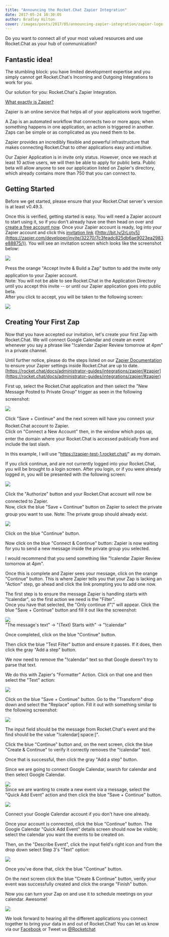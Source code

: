 ```yaml
---
title: "Announcing the Rocket.Chat Zapier Integration"
date: 2017-05-24 10:30:05
author: Bradley Hilton
cover: /images/posts/2017/05/announcing-zapier-integration/zapier-logo-colored.png
---
```


Do you want to connect all of your most valued resources and use Rocket.Chat as your hub of communication?  

## Fantastic idea!  

The stumbling block: you have limited development expertise and you simply cannot get Rocket.Chat's Incoming and Outgoing Integrations to work for you.  

Our solution for you: Rocket.Chat's Zapier Integration.  

[What exactly is Zapier?](https://zapier.com/learn/getting-started-guide/what-is-zapier/ "What is Zapier?")

Zapier is an online service that helps all of your applications work together.  

A Zap is an automated workflow that connects two or more apps; when something happens in one application, an action is triggered in another. Zaps can be simple or as complicated as you need them to be.  

Zapier provides an incredibly flexible and powerful infrastructure that makes connecting Rocket.Chat to other applications easy and intuitive.  

Our Zapier Application is in invite only status. However, once we reach at least 10 active users, we will then be able to apply for public beta. Public beta will allow anyone to see our application listed on Zapier's directory, which already contains more than 750 that you can connect to.  

## Getting Started

Before we get started, please ensure that your Rocket.Chat server's version is at least v0.49.3.  

Once this is verified, getting started is easy. You will need a Zapier account to start using it, so if you don't already have one then head on over and [create a free account now](https://zapier.com/sign-up/ "Zapier Sign Up"). Once your Zapier account is ready, log into your Zapier account and click this [invitation link](https://zapier.com/developer/invite/32270/7c3feadc825db6ae9023ea2983e88875/) ([http://bit.ly/2rLotv5](https://zapier.com/developer/invite/32270/7c3feadc825db6ae9023ea2983e88875/)). You will see an invitation screen which looks like the screenshot below:  

![](https://cdn-my.konecty.com/rest/image/outer/1/750/rocketchat/BlogPost/28/images/invite.png?)  

Press the orange "Accept Invite & Build a Zap" button to add the invite only application to your Zapier account.  
Note: You will not be able to see Rocket.Chat in the Application Directory until you accept this invite -- or until our Zapier application goes into public beta.  
After you click to accept, you will be taken to the following screen:  

![](https://cdn-my.konecty.com/rest/image/outer/1/750/rocketchat/BlogPost/28/images/first-zap-blank.png?)  

## Creating Your First Zap

Now that you have accepted our invitation, let's create your first Zap with Rocket.Chat. We will connect Google Calendar and create an event whenever you say a phrase like "!calendar Zapier Review tomorrow at 4pm" in a private channel.  

Until further notice, please do the steps listed on our [Zapier Documentation](https://rocket.chat/docs/administrator-guides/integrations/zapier/#zapier) to ensure your Zapier settings inside Rocket.Chat are up to date. [https://rocket.chat/docs/administrator-guides/integrations/zapier/#zapier](https://rocket.chat/docs/administrator-guides/integrations/zapier/#zapier)  

First up, select the Rocket.Chat application and then select the "New Message Posted to Private Group" trigger as seen in the following screenshot:  

![](https://cdn-my.konecty.com/rest/image/outer/1/750/rocketchat/BlogPost/28/images/zapier-select-trigger.png?)  

Click "Save + Continue" and the next screen will have you connect your Rocket.Chat account to Zapier.  
Click on "Connect a New Account" then, in the window which pops up, enter the domain where your Rocket.Chat is accessed publically from and include the last slash.  

In this example, I will use "https://zapier-test-1.rocket.chat/" as my domain.  

If you click continue, and are not currently logged into your Rocket.Chat, you will be brought to a login screen. After you login, or if you were already logged in, you will be presented with the following screen:  

![](https://cdn-my.konecty.com/rest/image/outer/1/750/rocketchat/BlogPost/28/images/oauth-screen.png?)  

Click the "Authorize" button and your Rocket.Chat account will now be connected to Zapier.  
Now, click the blue "Save + Continue" button on Zapier to select the private group you want to use. Note: The private group should already exist.  

![](https://cdn-my.konecty.com/rest/image/outer/1/750/rocketchat/BlogPost/28/images/private-group.png?)  

Click on the blue "Continue" button.  

Now click on the blue "Connect & Continue" button: Zapier is now waiting for you to send a new message inside the private group you selected.  

I would recommend that you send something like "!calendar Zapier Review tomorrow at 4pm".  

Once this is complete and Zapier sees your message, click on the orange "Continue" button. This is where Zapier tells you that your Zap is lacking an "Action" step, go ahead and click the link prompting you to add one now.  

The first step is to ensure the message Zapier is handling starts with "!calendar", so the first action we need is the "Filter".  
Once you have that selected, the "Only continue if"¦" will appear. Click the blue "Save + Continue" button and fill it out like the screenshot:  

![](https://cdn-my.konecty.com/rest/image/outer/1/750/rocketchat/BlogPost/28/images/private-group.png?)  
"The message's text" -> "(Text) Starts with" -> "!calendar"  

Once completed, click on the blue "Continue" button.  

Then click the blue "Test Filter" button and ensure it passes. If it does, then click the gray "Add a step" button.  

We now need to remove the "!calendar" text so that Google doesn't try to parse that text.  

We do this with Zapier's "Formatter" Action. Click on that one and then select the "Text" action:  

![](https://cdn-my.konecty.com/rest/image/outer/1/750/rocketchat/BlogPost/28/images/formatter-action.png?)  

Click on the blue "Save + Continue" button. Go to the "Transform" drop down and select the "Replace" option. Fill it out with something similar to the following screenshot:  

![](https://cdn-my.konecty.com/rest/image/outer/1/750/rocketchat/BlogPost/28/images/formatter-filled.png?)  

The input field should be the message from Rocket.Chat's event and the find should be the value "!calendar[:space:]".  

Click the blue "Continue" button and, on the next screen, click the blue "Create & Continue" to verify it correctly removes the "!calendar" text.  

Once that is successful, then click the gray "Add a step" button.  

Since we are going to connect Google Calendar, search for calendar and then select Google Calendar.  

![](https://cdn-my.konecty.com/rest/image/outer/1/750/rocketchat/BlogPost/28/images/google-calendar.png?)  
Since we are wanting to create a new event via a message, select the "Quick Add Event" action and then click the blue "Save + Continue" button.  

![](https://cdn-my.konecty.com/rest/image/outer/1/750/rocketchat/BlogPost/28/images/calendar-action.png?)  

Connect your Google Calendar account if you don't have one already.
  
Once your account is connected, click the blue "Continue" button. The Google Calendar "Quick Add Event" details screen should now be visible; select the calendar you want the events to be created on.  

Then, on the "Describe Event", click the input field's right icon and from the drop down select Step 3's "Text" option:  

![](https://cdn-my.konecty.com/rest/image/outer/1/750/rocketchat/BlogPost/28/images/calendar-action.png?)  

Once you've done that, click the blue "Continue" button.  

On the next screen click the blue "Create & Continue" button, verify your event was successfully created and click the orange "Finish" button.  

Now you can turn your Zap on and use it to schedule meetings on your calendar. Awesome!  

![](https://cdn-my.konecty.com/rest/image/outer/1/750/rocketchat/BlogPost/28/images/zap-done.png?)  

We look forward to hearing all the different applications you connect together to bring your data in and out of Rocket.Chat! You can let us know via our [Facebook](https://www.facebook.com/RocketChatApp/) or Tweet us [@Rocketchat](https://twitter.com/RocketChat)
